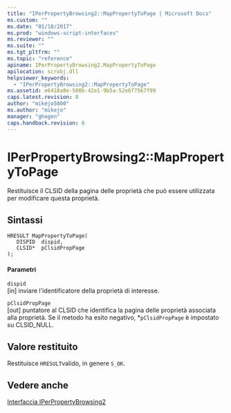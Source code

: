 ```yaml
---
title: "IPerPropertyBrowsing2::MapPropertyToPage | Microsoft Docs"
ms.custom: ""
ms.date: "01/18/2017"
ms.prod: "windows-script-interfaces"
ms.reviewer: ""
ms.suite: ""
ms.tgt_pltfrm: ""
ms.topic: "reference"
apiname: IPerPropertyBrowsing2.MapPropertyToPage
apilocation: scrobj.dll
helpviewer_keywords: 
  - "IPerPropertyBrowsing2::MapPropertyToPage"
ms.assetid: e6418a8e-500b-42e1-9b5a-52e6f7567f99
caps.latest.revision: 8
author: "mikejo5000"
ms.author: "mikejo"
manager: "ghogen"
caps.handback.revision: 8
---
```

# IPerPropertyBrowsing2::MapPropertyToPage
Restituisce il CLSID della pagina delle proprietà che può essere utilizzata per modificare questa proprietà.  
  
## Sintassi  
  
```  
HRESULT MapPropertyToPage(  
   DISPID  dispid,  
   CLSID*  pClsidPropPage  
);  
```  
  
#### Parametri  
 `dispid`  
 \[in\] inviare l'identificatore della proprietà di interesse.  
  
 `pClsidPropPage`  
 \[out\] puntatore al CLSID che identifica la pagina delle proprietà associata alla proprietà.  Se il metodo ha esito negativo, \*`pClsidPropPage` è impostato su CLSID\_NULL.  
  
## Valore restituito  
 Restituisce `HRESULT`valido, in genere `S_OK`.  
  
## Vedere anche  
 [Interfaccia IPerPropertyBrowsing2](../../winscript/reference/iperpropertybrowsing2-interface-1.md)